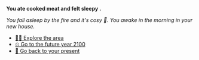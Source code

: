 **You ate cooked meat and felt sleepy .**

*You fall asleep by the fire and it's cosy 🤗. You awake in the morning in your new house.*

- [🚶‍♂️ Explore the area](../8/8.md) 
- [⏲ Go to the future year 2100](../../1/0.md) 
- [🌠 Go back to your present](../1/1.md)